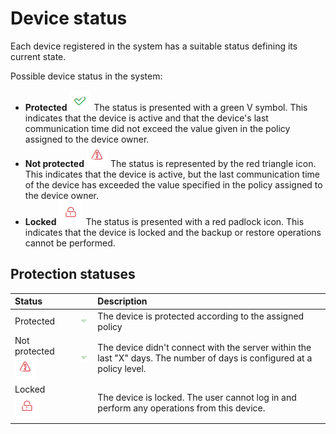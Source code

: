 # Device status

Each device registered in the system has a suitable status defining its current state.

Possible device status in the system:

* **Protected** ![](../../../.gitbook/assets/protected.png)  The status is presented with a green V symbol. This indicates that the device is active and that the device's last communication time did not exceed the value given in the policy assigned to the device owner.
* **Not protected** ![](../../../.gitbook/assets/unprotected.png)  The status is represented by the red triangle icon. This indicates that the device is active, but the last communication time of the device has exceeded the value specified in the policy assigned to the device owner.
* **Locked** ![](../../../.gitbook/assets/locked.png)  The status is presented with a red padlock icon. This indicates that the device is locked and the backup or restore operations cannot be performed.



## Protection statuses <a id="device-statuses"></a>

| **Status** |  | **Description** |
| :--- | :--- | :--- |
| Protected  | ![](../../../.gitbook/assets/protected.png) | The device is protected according to the assigned policy |
| Not protected ![](../../../.gitbook/assets/unprotected.png) | ![](../../../.gitbook/assets/protected.png) | The device didn't connect with the server within the last "X" days. The number of days is configured at a policy level. |
| Locked ![](../../../.gitbook/assets/locked.png) |  | The device is locked. The user cannot log in and perform any operations from this device. |

